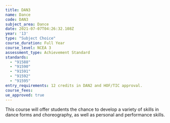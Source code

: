 ```yaml
---
title: DAN3
name: Dance
code: DAN3
subject_area: Dance
date: 2021-07-07T04:26:32.108Z
year: '13'
type: "Subject Choice"
course_duration: Full Year
course_level: NCEA 3
assessment_type: Achievement Standard
standards:
  - "91588"
  - "91590"
  - "91591"
  - "91592"
  - "91595"
entry_requirements: 12 credits in DAN2 and HOF/TIC approval.
course_fees:
ue_approved: true
---
```

This course will offer students the chance to develop a variety of skills in dance forms and choreography, as well as personal and performance skills.
